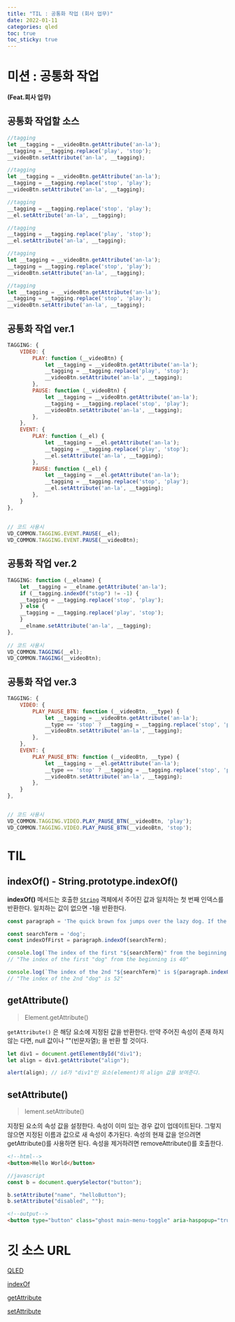 ```yaml
---
title: "TIL : 공통화 작업 (회사 업무)"
date: 2022-01-11
categories: qled
toc: true
toc_sticky: true
---
```

# 미션 : 공통화 작업

**(Feat.회사 업무)**

## 공통화 작업할 소스

```javascript
//tagging
let __tagging = __videoBtn.getAttribute('an-la');
__tagging = __tagging.replace('play', 'stop');
__videoBtn.setAttribute('an-la', __tagging);
```

```javascript
//tagging
let __tagging = __videoBtn.getAttribute('an-la');
__tagging = __tagging.replace('stop', 'play');
__videoBtn.setAttribute('an-la', __tagging);
```

```javascript
//tagging
__tagging = __tagging.replace('stop', 'play');
__el.setAttribute('an-la', __tagging);
```

```javascript
//tagging
__tagging = __tagging.replace('play', 'stop');
__el.setAttribute('an-la', __tagging);
```

```javascript
//tagging
let __tagging = __videoBtn.getAttribute('an-la');
__tagging = __tagging.replace('stop', 'play');
__videoBtn.setAttribute('an-la', __tagging);
```

```javascript
//tagging
let __tagging = __videoBtn.getAttribute('an-la');
__tagging = __tagging.replace('stop', 'play');
__videoBtn.setAttribute('an-la', __tagging);
```

## 공통화 작업 ver.1

```javascript
TAGGING: {
	VIDEO: {
		PLAY: function (__videoBtn) {
			let __tagging = __videoBtn.getAttribute('an-la');
			__tagging = __tagging.replace('play', 'stop');
			__videoBtn.setAttribute('an-la', __tagging);
		},
		PAUSE: function (__videoBtn) {
			let __tagging = __videoBtn.getAttribute('an-la');
			__tagging = __tagging.replace('stop', 'play');
			__videoBtn.setAttribute('an-la', __tagging);
		},
	},
	EVENT: {
		PLAY: function (__el) {
			let __tagging = __el.getAttribute('an-la');
			__tagging = __tagging.replace('play', 'stop');
			__el.setAttribute('an-la', __tagging);
		},
		PAUSE: function (__el) {
			let __tagging = __el.getAttribute('an-la');
			__tagging = __tagging.replace('stop', 'play');
			__el.setAttribute('an-la', __tagging);
		},
	}
},
  
  
// 코드 사용시
VD_COMMON.TAGGING.EVENT.PAUSE(__el);
VD_COMMON.TAGGING.EVENT.PAUSE(__videoBtn);
```

## 공통화 작업 ver.2

```javascript
TAGGING: function (__elname) {
	let __tagging = __elname.getAttribute('an-la');
	if (__tagging.indexOf("stop") != -1) {
	__tagging = __tagging.replace('stop', 'play');
	} else {
	__tagging = __tagging.replace('play', 'stop');
	}
	__elname.setAttribute('an-la', __tagging);
},
  
// 코드 사용시
VD_COMMON.TAGGING(__el);
VD_COMMON.TAGGING(__videoBtn);
```

## 공통화 작업 ver.3

```javascript
TAGGING: {
	VIDEO: {
		PLAY_PAUSE_BTN: function (__videoBtn, __type) {
			let __tagging = __videoBtn.getAttribute('an-la');
			__type == 'stop' ? __tagging = __tagging.replace('stop', 'play') : __tagging = __tagging.replace('play', 'stop');
			__videoBtn.setAttribute('an-la', __tagging);
		},
	},
	EVENT: {
		PLAY_PAUSE_BTN: function (__videoBtn, __type) {
			let __tagging = __el.getAttribute('an-la');
			__type == 'stop' ? __tagging = __tagging.replace('stop', 'play') : __tagging = __tagging.replace('play', 'stop');
			__videoBtn.setAttribute('an-la', __tagging);
		},
	}
},


// 코드 사용시
VD_COMMON.TAGGING.VIDEO.PLAY_PAUSE_BTN(__videoBtn, 'play');
VD_COMMON.TAGGING.VIDEO.PLAY_PAUSE_BTN(__videoBtn, 'stop');
```

# TIL

## indexOf() - String.prototype.indexOf()

**indexOf()** 메서드는 호출한 [`String`](https://developer.mozilla.org/ko/docs/Web/JavaScript/Reference/Global_Objects/String) 객체에서 주어진 값과 일치하는 첫 번째 인덱스를 반환한다. 일치하는 값이 없으면 -1을 반환한다.

```javascript
const paragraph = 'The quick brown fox jumps over the lazy dog. If the dog barked, was it really lazy?';

const searchTerm = 'dog';
const indexOfFirst = paragraph.indexOf(searchTerm);

console.log(`The index of the first "${searchTerm}" from the beginning is ${indexOfFirst}`);
// "The index of the first "dog" from the beginning is 40"

console.log(`The index of the 2nd "${searchTerm}" is ${paragraph.indexOf(searchTerm, (indexOfFirst + 1))}`);
// "The index of the 2nd "dog" is 52"
```

## getAttribute()

> Element.getAttribute()
>

`getAttribute()` 은 해당 요소에 지정된 값을 반환한다. 만약 주어진 속성이 존재 하지 않는 다면, null 값이나 ""(빈문자열); 을 반환 할 것이다.

```javascript
let div1 = document.getElementById("div1");
let align = div1.getAttribute("align");

alert(align); // id가 "div1"인 요소(element)의 align 값을 보여준다.
```

## setAttribute()

> lement.setAttribute()

지정된 요소의 속성 값을 설정한다. 속성이 이미 있는 경우 값이 업데이트된다. 그렇지 않으면 지정된 이름과 값으로 새 속성이 추가된다. 속성의 현재 값을 얻으려면 getAttribute()를 사용하면 된다. 속성을 제거하려면 removeAttribute()를 호출한다.

```html
<!--html-->
<button>Hello World</button>
```

```javascript
//javascript
const b = document.querySelector("button");

b.setAttribute("name", "helloButton");
b.setAttribute("disabled", "");
```

```html
<!--output-->
<button type="button" class="ghost main-menu-toggle" aria-haspopup="true" aria-label="Show Menu" name="helloButton" disabled=""></button>
```

# 깃 소스 URL

[QLED](https://github.com/jenniexxi/qled/blob/main/project/2022-neo-qled/src/js/qled.js)

[indexOf](https://developer.mozilla.org/ko/docs/Web/JavaScript/Reference/Global_Objects/String/indexOf)

[getAttribute](https://developer.mozilla.org/ko/docs/Web/API/Element/getAttribute)

[setAttribute](https://developer.mozilla.org/en-US/docs/Web/API/Element/setAttribute)
